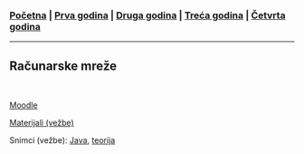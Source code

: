 ### [Početna](../README.md) | [Prva godina](../main_pages/prva.md) | [Druga godina](../main_pages/druga.md) | [Treća godina](../main_pages/treca.md) | [Četvrta godina](../main_pages/cetvrta.md)

---

## Računarske mreže

<br>

[Moodle](https://elearning.rcub.bg.ac.rs/moodle/course/view.php?id=1558)

[Materijali (vežbe)](https://github.com/MATF-Computer-Networks/RM-materials/tree/latest-4i)

Snimci (vežbe): [Java](https://www.youtube.com/playlist?list=PLOGAKiQpHThNuKZi77U8JBozbNkyZ_Ag1), [teorija](https://tubedu.org/w/p/pptG18y3LxhQumKmuTovDP?playlistPosition=1)
